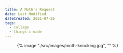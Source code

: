 ```yaml
---
title: A Moth's Request
date: Last Modified
dateCreated: 2021-07-26
tags:
  - collage
  - things-i-made
---
```

<figure class="wide">

{% image "./src/images/moth-knocking.jpg", "" %}

<!-- <figcaption>

*“No one knows what this was for.”*

</figcaption> -->

</figure>
